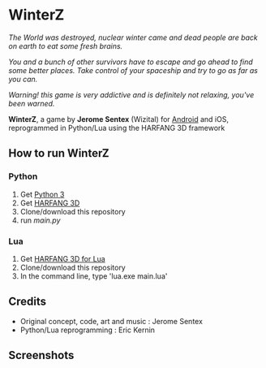 # WinterZ
*The World was destroyed, nuclear winter came and dead people are back on earth to eat some fresh brains.*

*You and a bunch of other survivors have to escape and go ahead to find some better places.
Take control of your spaceship and try to go as far as you can.*

*Warning! this game is very addictive and is definitely not relaxing, you've been warned.*

**WinterZ**, a game by **Jerome Sentex** (Wizital) for [Android](https://play.google.com/store/apps/details?id=net.textoo.winterz) and iOS, reprogrammed in Python/Lua using the HARFANG 3D framework

## How to run WinterZ

### Python
1. Get [Python 3](https://www.python.org/downloads/)
1. Get [HARFANG 3D](https://www.harfang3d.com/doc/1.0.0/man.Installation.html)
1. Clone/download this repository
1. run *main.py*

### Lua
1. Get [HARFANG 3D for Lua](https://www.harfang3d.com/doc/1.0.0/man.Installation.html)
1. Clone/download this repository
1. In the command line, type 'lua.exe main.lua'

## Credits
* Original concept, code, art and music : Jerome Sentex
* Python/Lua reprogramming : Eric Kernin

## Screenshots